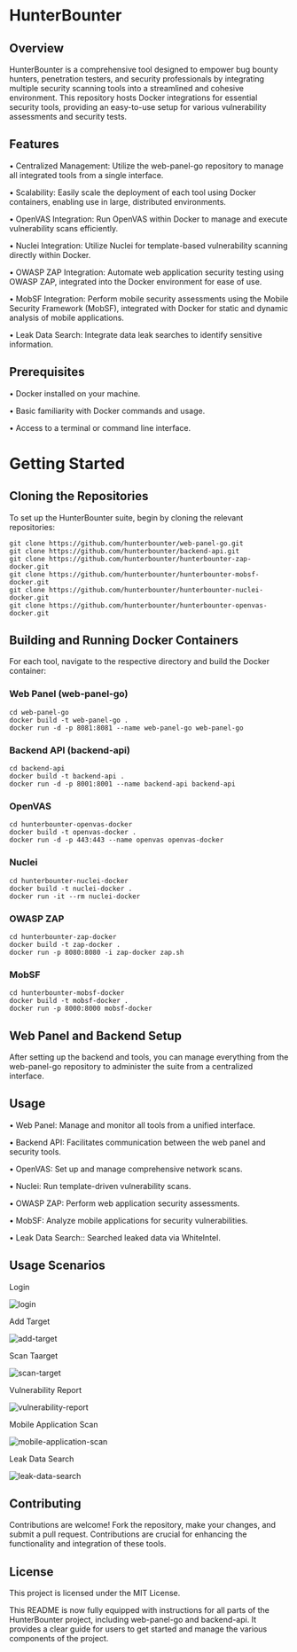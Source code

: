 # HunterBounter
## Overview

HunterBounter is a comprehensive tool designed to empower bug bounty hunters, penetration testers, and security professionals by integrating multiple security scanning tools into a streamlined and cohesive environment. This repository hosts Docker integrations for essential security tools, providing an easy-to-use setup for various vulnerability assessments and security tests.

## Features

•	Centralized Management: Utilize the web-panel-go repository to manage all integrated tools from a single interface.

•	Scalability: Easily scale the deployment of each tool using Docker containers, enabling use in large, distributed environments.

•	OpenVAS Integration: Run OpenVAS within Docker to manage and execute vulnerability scans efficiently.

•	Nuclei Integration: Utilize Nuclei for template-based vulnerability scanning directly within Docker.

•	OWASP ZAP Integration: Automate web application security testing using OWASP ZAP, integrated into the Docker environment for ease of use.

•	MobSF Integration: Perform mobile security assessments using the Mobile Security Framework (MobSF), integrated with Docker for static and dynamic analysis of mobile applications.

•	Leak Data Search: Integrate data leak searches to identify sensitive information.

## Prerequisites
•	Docker installed on your machine.

•	Basic familiarity with Docker commands and usage.

•	Access to a terminal or command line interface.

# Getting Started
## Cloning the Repositories
To set up the HunterBounter suite, begin by cloning the relevant repositories:
```
git clone https://github.com/hunterbounter/web-panel-go.git
git clone https://github.com/hunterbounter/backend-api.git
git clone https://github.com/hunterbounter/hunterbounter-zap-docker.git
git clone https://github.com/hunterbounter/hunterbounter-mobsf-docker.git
git clone https://github.com/hunterbounter/hunterbounter-nuclei-docker.git
git clone https://github.com/hunterbounter/hunterbounter-openvas-docker.git

```
## Building and Running Docker Containers
For each tool, navigate to the respective directory and build the Docker container:

### Web Panel (web-panel-go)
```
cd web-panel-go
docker build -t web-panel-go .
docker run -d -p 8081:8081 --name web-panel-go web-panel-go
```

### Backend API (backend-api)
```
cd backend-api
docker build -t backend-api .
docker run -d -p 8001:8001 --name backend-api backend-api
```

### OpenVAS
```
cd hunterbounter-openvas-docker
docker build -t openvas-docker .
docker run -d -p 443:443 --name openvas openvas-docker
```
### Nuclei

```
cd hunterbounter-nuclei-docker
docker build -t nuclei-docker .
docker run -it --rm nuclei-docker

```

### OWASP ZAP

```
cd hunterbounter-zap-docker
docker build -t zap-docker .
docker run -p 8080:8080 -i zap-docker zap.sh

```
### MobSF

```
cd hunterbounter-mobsf-docker
docker build -t mobsf-docker .
docker run -p 8000:8000 mobsf-docker

```

## Web Panel and Backend Setup

After setting up the backend and tools, you can manage everything from the web-panel-go repository to administer the suite from a centralized interface.

## Usage
•	Web Panel: Manage and monitor all tools from a unified interface.

•	Backend API: Facilitates communication between the web panel and security tools.

•	OpenVAS: Set up and manage comprehensive network scans.

•	Nuclei: Run template-driven vulnerability scans.

•	OWASP ZAP: Perform web application security assessments.

•	MobSF: Analyze mobile applications for security vulnerabilities.

•	Leak Data Search:: Searched leaked data via WhiteIntel.


## Usage Scenarios

Login

![login](https://github.com/user-attachments/assets/3aaedfd5-4e98-4e0b-b088-5d1a0015f32b)

Add Target

![add-target](https://github.com/user-attachments/assets/1ea55ccd-26e5-468f-bf01-5052d4a4e078)

Scan Taarget

![scan-target](https://github.com/user-attachments/assets/c6c2e7e2-b22b-4d9a-b925-f4a9f959ab00)

Vulnerability Report

![vulnerability-report](https://github.com/user-attachments/assets/6ee261f4-fb73-4d62-996a-26181eeecfe5)

Mobile Application Scan

![mobile-application-scan](https://github.com/user-attachments/assets/4a24751e-ee33-40cb-b329-158fc695bb8a)

Leak Data Search

![leak-data-search](https://github.com/user-attachments/assets/9367977b-8b41-4cbc-ab33-134ec85de830)


## Contributing

Contributions are welcome! Fork the repository, make your changes, and submit a pull request. Contributions are crucial for enhancing the functionality and integration of these tools.

## License

This project is licensed under the MIT License.

This README is now fully equipped with instructions for all parts of the HunterBounter project, including web-panel-go and backend-api. It provides a clear guide for users to get started and manage the various components of the project.
